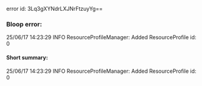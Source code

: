 error id: 3Lq3gXYNdrLXJNrFtzuyYg==
### Bloop error:

25/06/17 14:23:29 INFO ResourceProfileManager: Added ResourceProfile id: 0
#### Short summary: 

25/06/17 14:23:29 INFO ResourceProfileManager: Added ResourceProfile id: 0
